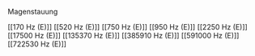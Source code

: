 Magenstauung

[[170 Hz (E)]]
[[520 Hz (E)]]
[[750 Hz (E)]]
[[950 Hz (E)]]
[[2250 Hz (E)]]
[[17500 Hz (E)]]
[[135370 Hz (E)]]
[[385910 Hz (E)]]
[[591000 Hz (E)]]
[[722530 Hz (E)]]